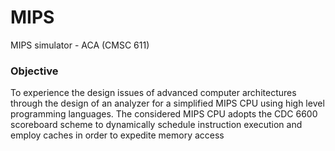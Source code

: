 # MIPS
MIPS simulator - ACA (CMSC 611)

### Objective
To experience the design issues of advanced computer architectures through the design of an analyzer for a
simplified MIPS CPU using high level programming languages. The considered MIPS CPU adopts the
CDC 6600 scoreboard scheme to dynamically schedule instruction execution and employ caches in order to
expedite memory access
